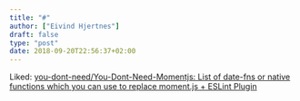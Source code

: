 ```yaml
---
title: "#"
author: ["Eivind Hjertnes"]
draft: false
type: "post"
date: 2018-09-20T22:56:37+02:00
---
```


Liked:
[you-dont-need/You-Dont-Need-Momentjs:
List of date-fns or native functions which you can use to replace
moment.js + ESLint Plugin](https://github.com/you-dont-need/You-Dont-Need-Momentjs)
